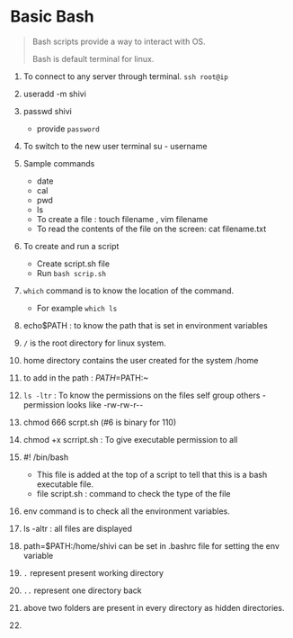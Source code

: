 # Basic Bash

> Bash scripts provide a way to interact with OS. 
> 
> Bash is default terminal for linux.

1. To connect to any server through terminal.
      `ssh root@ip`
     
   
2. useradd -m shivi

3. passwd shivi
   - provide `password`

4. To switch to the new user terminal
   su - username
   
5. Sample commands
   - date
   - cal
   - pwd
   - ls
   - To create a file : touch filename , vim filename
   - To read the contents of the file on the screen: cat filename.txt
6. To create and run a script
   - Create script.sh file
   - Run `bash scrip.sh`
7. `which` command is to know the location of the command.
    - For example `which ls`
8. echo$PATH : to know the path that is set in environment variables
9. `/` is the root directory for linux system.
10. home directory contains the user created for the system
    /home
11. to add in the path : $PATH=$PATH:~
12.  `ls -ltr` : To know the permissions on the files
    self group others
    - permission looks like -rw-rw-r-- 
13. chmod 666 scrpt.sh (#6 is binary for 110)
14. chmod +x scrript.sh : To give executable permission to all
15. #! /bin/bash 
    - This file is added at the top of a script to tell that this is a bash executable file.
    - file script.sh : command to check the type of the file

16. env command is to check all the environment variables.
17. ls -altr : all files are displayed
18. path=$PATH:/home/shivi can be set in .bashrc file for setting the env variable
19. `.` represent present working directory
20. `..` represent one directory back
21. above two folders are present in every directory as hidden directories.
22. 






   
     

 
   


   
